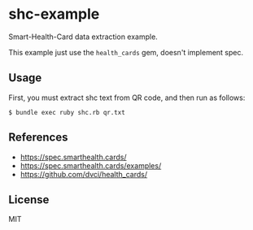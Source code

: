 # shc-example

Smart-Health-Card data extraction example.

This example just use the `health_cards` gem, doesn't implement spec.

## Usage

First, you must extract shc text from QR code, and then run as follows:

```console
$ bundle exec ruby shc.rb qr.txt
```

## References
- https://spec.smarthealth.cards/
- https://spec.smarthealth.cards/examples/
- https://github.com/dvci/health_cards/

## License
MIT
